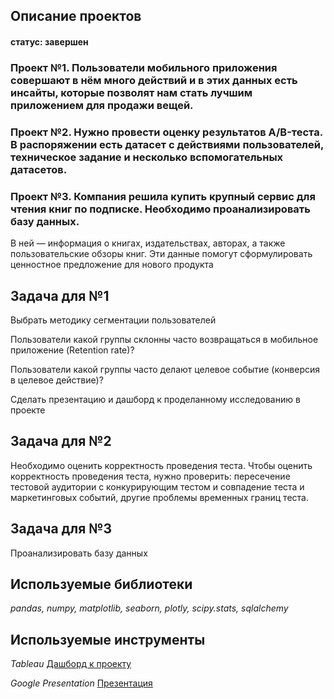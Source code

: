 ## Описание проектов
#### статус: завершен
### Проект №1. Пользователи мобильного приложения совершают в нём много действий и в этих данных есть инсайты, которые позволят нам стать лучшим приложением для продажи вещей.

### Проект №2. Нужно провести оценку результатов A/B-теста. В распоряжении есть датасет с действиями пользователей, техническое задание и несколько вспомогательных датасетов.

### Проект №3. Компания решила купить крупный сервис для чтения книг по подписке. Необходимо проанализировать базу данных.
В ней — информация о книгах, издательствах, авторах, а также пользовательские обзоры книг. Эти данные помогут сформулировать ценностное предложение для нового продукта

## Задача для №1

Выбрать методику сегментации пользователей

Пользователи какой группы склонны часто возвращаться в мобильное приложение (Retention rate)?

Пользователи какой группы часто делают целевое событие (конверсия в целевое действие)?

Сделать презентацию и дашборд к проделанному исследованию в проекте

## Задача для №2

Необходимо оценить корректность проведения теста. Чтобы оценить корректность проведения теста, нужно проверить: пересечение тестовой аудитории с конкурирующим тестом и совпадение теста и маркетинговых событий, другие проблемы временных границ теста.

## Задача для №3

Проанализировать базу данных

## Используемые библиотеки

*pandas, numpy, matplotlib, seaborn, plotly, scipy.stats, sqlalchemy*

## Используемые инструменты

*Tableau*
[Дашборд к проекту](https://public.tableau.com/app/profile/dmitriy2609/viz/dash_visits_yp/_?publish=yes)

*Google Presentation*
[Презентация](https://disk.yandex.ru/i/pOIYFoj6YulUSA)
